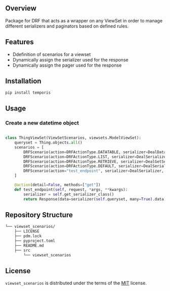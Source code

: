 ## Overview
Package for DRF that acts as a wrapper on any ViewSet in order to manage different serializers and paginators based on defined rules.

## Features
- Ddefinition of scenarios for a viewset
- Dynamically assign the serializer used for the response
- Dynamically assign the pager used for the response

## Installation

```console
pip install temporis
```
## Usage

### Create a new datetime object
```python

class ThingViewSet(ViewSetScenarios, viewsets.ModelViewSet):
    queryset = Thing.objects.all()
    scenarios = [
        DRFScenario(action=DRFActionType.DATATABLE, serializer=DealDatatableSerializer, pagination=None),
        DRFScenario(action=DRFActionType.LIST, serializer=DealSerializer, pagination=None),
        DRFScenario(action=DRFActionType.RETRIEVE, serializer=DealGetSerializer, condition=DRFScenariosCondition.action),
        DRFScenario(action=DRFActionType.DEFAULT, serializer=DealSerializer),
        DRFScenario(action="test_endpoint", serializer=DealSerializer, pagination=StandardPagination),
    ]

    @action(detail=False, methods=["get"])
    def test_endpoint(self, request, *args, **kwargs):
        serializer = self.get_serializer_class()
        return Response(data=serializer(self.queryset, many=True).data)
```

##  Repository Structure

```sh
└── viewset_scenarios/
    ├── LICENSE
    ├── pdm.lock
    ├── pyproject.toml
    ├── README.md
    ├── src
        └── viewset_scenarios
```

## License

`viewset_scenarios` is distributed under the terms of the [MIT](https://spdx.org/licenses/MIT.html) license.